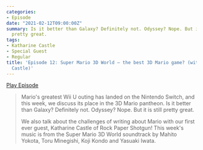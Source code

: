 ```yaml
---
categories:
- Episode
date: "2021-02-12T09:00:00Z"
summary: Is it better than Galaxy? Definitely not. Odyssey? Nope. But it is still
  pretty great.
tags:
- Katharine Castle
- Special Guest
- Regular
title: 'Episode 12: Super Mario 3D World – the best 3D Mario game? (with Katharine
  Castle)'
---
```


[Play Episode](https://shows.acast.com/the-back-page-a-video-games-podcast/episodes/6249ec71be92a6001320e9ce)
> Mario's greatest Wii U outing has landed on the Nintendo Switch, and this week, we discuss its place in the 3D Mario pantheon. Is it better than Galaxy? Definitely not. Odyssey? Nope. But it is still pretty great.
>
> We also talk about the challenges of writing about Mario with our first ever guest, Katharine Castle of Rock Paper Shotgun! This week's music is from the Super Mario 3D World soundtrack by Mahito Yokota, Toru Minegishi, Koji Kondo and Yasuaki Iwata.